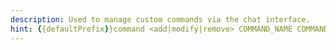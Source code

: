 ```yaml
---
description: Used to manage custom commands via the chat interface.
hint: {{defaultPrefix}}command <add|modify|remove> COMMAND_NAME COMMAND_OUTPUT
---
```

